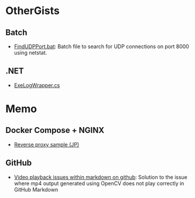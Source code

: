# OtherGists

## Batch
- [FindUDPPort.bat](https://gist.github.com/t-34400/71c4561927c626d93b2c730c890a5923): Batch file to search for UDP connections on port 8000 using netstat.

## .NET
- [ExeLogWrapper.cs](https://gist.github.com/t-34400/7d1b32fa1295cee326faf06a468f869e)

# Memo

## Docker Compose + NGINX
- [Reverse proxy sample (JP)](https://gist.github.com/t-34400/ed38df97b70aec8238c2d267f22041a0)
## GitHub
- [Video playback issues within markdown on github](https://gist.github.com/t-34400/55d49a3af0b28eb1898aadcaf3ac2167): Solution to the issue where mp4 output generated using OpenCV does not play correctly in GitHub Markdown
